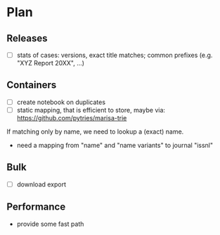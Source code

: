 # Plan

## Releases

* [ ] stats of cases: versions, exact title matches; common prefixes (e.g. "XYZ Report 20XX", ...)

## Containers

* [ ] create notebook on duplicates
* [ ] static mapping, that is efficient to store, maybe via: https://github.com/pytries/marisa-trie

If matching only by name, we need to lookup a (exact) name.

* need a mapping from "name" and "name variants" to journal "issnl"

## Bulk

* [ ] download export

## Performance

* provide some fast path

